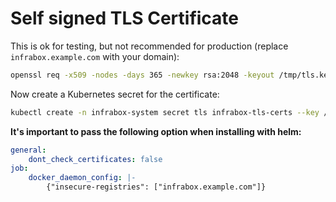 # Self signed TLS Certificate
This is ok for testing, but not recommended for production (replace `infrabox.example.com` with your domain):

```bash
openssl req -x509 -nodes -days 365 -newkey rsa:2048 -keyout /tmp/tls.key -out /tmp/tls.crt -subj "/CN=infrabox.example.com"
```

Now create a Kubernetes secret for the certificate:

```bash
kubectl create -n infrabox-system secret tls infrabox-tls-certs --key /tmp/tls.key --cert /tmp/tls.crt
```

**It's important to pass the following option when installing with helm:**

```yaml
general:
    dont_check_certificates: false
job:
    docker_daemon_config: |-
        {"insecure-registries": ["infrabox.example.com"]}
```
